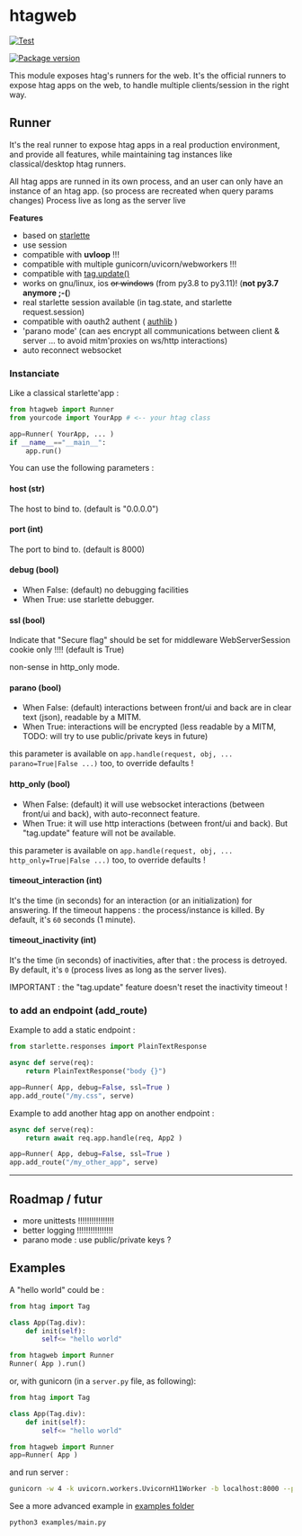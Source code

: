 # htagweb 
[![Test](https://github.com/manatlan/htagweb/actions/workflows/on_commit_do_all_unittests.yml/badge.svg)](https://github.com/manatlan/htagweb/actions/workflows/on_commit_do_all_unittests.yml)

<a href="https://pypi.org/project/htagweb/">
    <img src="https://badge.fury.io/py/htagweb.svg?x" alt="Package version">
</a>

This module exposes htag's runners for the web. It's the official runners to expose
htag apps on the web, to handle multiple clients/session in the right way.


## Runner

It's the real runner to expose htag apps in a real production environment, and provide
all features, while maintaining tag instances like classical/desktop htag runners.

All htag apps are runned in its own process, and an user can only have an instance of an htag app. (so process are recreated when query params changes)
Process live as long as the server live

**Features**

 * based on [starlette](https://pypi.org/project/starlette/)
 * use session
 * compatible with **uvloop** !!!
 * compatible with multiple gunicorn/uvicorn/webworkers !!!
 * compatible with [tag.update()](https://manatlan.github.io/htag/tag_update/)
 * works on gnu/linux, ios ~~or windows~~ (from py3.8 to py3.11)! (**not py3.7 anymore ;-(**)
 * real starlette session available (in tag.state, and starlette request.session)
 * compatible with oauth2 authent ( [authlib](https://pypi.org/project/Authlib/) )
 * 'parano mode' (can aes encrypt all communications between client & server ... to avoid mitm'proxies on ws/http interactions)
 * auto reconnect websocket

### Instanciate

Like a classical starlette'app :

```python
from htagweb import Runner
from yourcode import YourApp # <-- your htag class

app=Runner( YourApp, ... )
if __name__=="__main__":
    app.run()
```

You can use the following parameters :

#### host (str)

The host to bind to. (default is "0.0.0.0")

#### port (int)

The port to bind to. (default is 8000)

#### debug (bool)

- When False: (default) no debugging facilities
- When True: use starlette debugger.

#### ssl (bool)

Indicate that "Secure flag" should be set for middleware WebServerSession cookie only !!!!
(default is True)

non-sense in http_only mode.

#### parano (bool)

- When False: (default) interactions between front/ui and back are in clear text (json), readable by a MITM.
- When True: interactions will be encrypted (less readable by a MITM, TODO: will try to use public/private keys in future)

this parameter is available on `app.handle(request, obj, ... parano=True|False ...)` too, to override defaults !

#### http_only (bool)

- When False: (default) it will use websocket interactions (between front/ui and back), with auto-reconnect feature.
- When True: it will use http interactions (between front/ui and back). But "tag.update" feature will not be available.

this parameter is available on `app.handle(request, obj, ... http_only=True|False ...)` too, to override defaults !

#### timeout_interaction (int)

It's the time (in seconds) for an interaction (or an initialization) for answering. If the timeout happens : the process/instance is killed.
By default, it's `60` seconds (1 minute).

#### timeout_inactivity (int)

It's the time (in seconds) of inactivities, after that : the process is detroyed.
By default, it's `0` (process lives as long as the server lives).

IMPORTANT : the "tag.update" feature doesn't reset the inactivity timeout !


### to add an endpoint (add_route)

Example to add a static endpoint :

```python
from starlette.responses import PlainTextResponse

async def serve(req):
    return PlainTextResponse("body {}")

app=Runner( App, debug=False, ssl=True )
app.add_route("/my.css", serve)
```

Example to add another htag app on another endpoint :

```python
async def serve(req):
    return await req.app.handle(req, App2 )

app=Runner( App, debug=False, ssl=True )
app.add_route("/my_other_app", serve)
```


-------------------------------

## Roadmap / futur

 - more unittests !!!!!!!!!!!!!!!!
 - better logging !!!!!!!!!!!!!!!!
 - parano mode : use public/private keys ?


## Examples

A "hello world" could be :

```python
from htag import Tag

class App(Tag.div):
    def init(self):
        self<= "hello world"

from htagweb import Runner
Runner( App ).run()
```

or, with gunicorn (in a `server.py` file, as following):

```python
from htag import Tag

class App(Tag.div):
    def init(self):
        self<= "hello world"

from htagweb import Runner
app=Runner( App )
```

and run server :

```bash
gunicorn -w 4 -k uvicorn.workers.UvicornH11Worker -b localhost:8000 --preload server:app
```

See a more advanced example in [examples folder](https://github.com/manatlan/htagweb/tree/master/examples)

```bash
python3 examples/main.py
```


